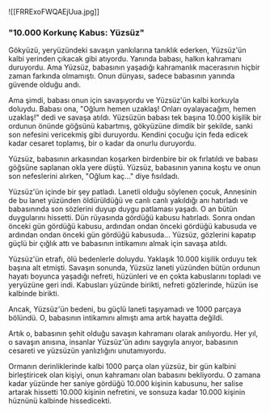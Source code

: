 ![[FRRExoFWQAEjUua.jpg]]


### "10.000 Korkunç Kabus: Yüzsüz"

Gökyüzü, yeryüzündeki savaşın yankılarına tanıklık ederken, Yüzsüz'ün kalbi yerinden çıkacak gibi atıyordu. Yanında babası, halkın kahramanı duruyordu. Ama Yüzsüz, babasının yaşadığı kahramanlık macerasının hiçbir zaman farkında olmamıştı. Onun dünyası, sadece babasının yanında güvende olduğu andı.

Ama şimdi, babası onun için savaşıyordu ve Yüzsüz'ün kalbi korkuyla doluydu. Babası ona, "Oğlum hemen uzaklaş! Onları oyalayacağım, hemen uzaklaş!" dedi ve savaşa atıldı. Yüzsüzün babası tek başına 10.000 kişilik bir ordunun önünde göğsünü kabartmış, gökyüzüne dimdik bir şekilde, sanki son nefesini vericekmiş gibi duruyordu. Kendini çocuğu için feda edicek kadar cesaret toplamış, bir o kadar da onurlu duruyordu.

Yüzsüz, babasının arkasından koşarken birdenbire bir ok fırlatıldı ve babası göğsüne saplanan okla yere düştü. Yüzsüz, babasının yanına koştu ve onun son nefeslerini alırken, "Oğlum kaç..." diye fısıldadı.

Yüzsüz'ün içinde bir şey patladı. Lanetli olduğu söylenen çocuk, Annesinin de bu lanet yüzünden öldürüldüğü ve canlı canlı yakıldığı anı hatırladı ve babasınında son sözlerini duyup duygu patlaması yaşadı. O an bütün duygularını hissetti. Dün rüyasında gördüğü kabusu hatırladı. Sonra ondan önceki gün gördüğü kabusu, ardından ondan önceki gördüğü kabusuda ve ardından ondan önceki gün gördüğü kabusuda... Yüzsüz, gözlerini kapatıp güçlü bir çığlık attı ve babasının intikamını almak için savaşa atıldı.

Yüzsüz'ün etrafı, ölü bedenlerle doluydu. Yaklaşık 10.000 kişilik orduyu tek başına alt etmişti. Savaşın sonunda, Yüzsüz laneti yüzünden bütün ordunun hayatı boyunca yaşadığı nefreti, hüzünleri ve en çokta kabuslarını topladı ve yeryüzüne geri indi. Kabusları yüzünde birikti, nefreti gözlerinde, hüzün ise kalbinde birikti.

Ancak, Yüzsüz'ün bedeni, bu güçlü laneti taşıyamadı ve 1000 parçaya bölündü. O, babasının intikamını almıştı ama artık hayatta değildi.

Artık o, babasının şehit olduğu savaşın kahramanı olarak anılıyordu. Her yıl, o savaşın anısına, insanlar Yüzsüz'ün adını saygıyla anıyor, babasının cesareti ve yüzsüzün yanlızlığını unutamıyordu.

Ormanın derinliklerinde kalbi 1000 parça olan yüzsüz, bir gün kalbini birleştiricek olan kişiyi, onun kahramanı olan babasını bekliyordu. O zamana kadar yüzünde her saniye gördüğü 10.000 kişinin kabusunu, her salise artarak hissetti 10.000 kişinin nefretini, ve sonsuza kadar 10.000 kişinin hüznünü kalbinde hissedicekti.

